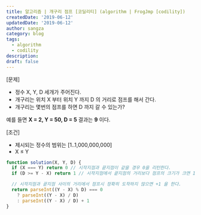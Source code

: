 ```yaml
---
title: 알고리즘 | 개구리 점프 [코딜리티] (algorithm | FrogJmp [codility])
createdDate: '2019-06-12'
updatedDate: '2019-06-12'
author: sangza
category: blog
tags:
  - algorithm
  - codility
description:
draft: false
---
```


[문제]

- 정수 X, Y, D 세개가 주어진다.
- 개구리는 위치 X 부터 위치 Y 까지 D 의 거리로 점프를 해서 간다.
- 개구리는 몇번의 점프를 하면 D 까지 갈 수 있는가?

예를 들면 **X = 2, Y = 50, D = 5** 결과는 **9** 이다.

[조건]

- 제시되는 정수의 범위는 [1..1,000,000,000]
- X ≤ Y

```javascript
function solution(X, Y, D) {
  if (X === Y) return 0 // 시작지점과 끝지점이 같을 경우 0을 리턴한다.
  if (D >= Y - X) return 1 // 시작지점에서 끝지점의 거리보다 점프의 크기가 크면 1을 리턴한다.

  // 시작지점과 끝지점 사이의 거리에서 점프시 정확히 도착하지 않으면 +1 을 한다.
  return parseInt((Y - X) % D) === 0
    ? parseInt((Y - X) / D)
    : parseInt((Y - X) / D) + 1
}
```
